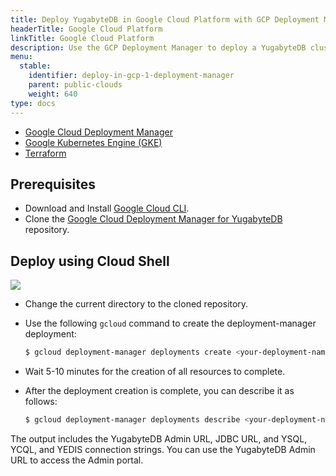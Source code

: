 ```yaml
---
title: Deploy YugabyteDB in Google Cloud Platform with GCP Deployment Manager
headerTitle: Google Cloud Platform
linkTitle: Google Cloud Platform
description: Use the GCP Deployment Manager to deploy a YugabyteDB cluster in Google Cloud Platform.
menu:
  stable:
    identifier: deploy-in-gcp-1-deployment-manager
    parent: public-clouds
    weight: 640
type: docs
---
```


<ul class="nav nav-tabs-alt nav-tabs-yb">

  <li >
    <a href="../gcp-deployment-manager/" class="nav-link active">
      <i class="icon-shell"></i>
      Google Cloud Deployment Manager
    </a>
  </li>

  <li>
    <a href="../gke/" class="nav-link">
      <i class="fa-regular fa-dharmachakra" aria-hidden="true"></i>
      Google Kubernetes Engine (GKE)
    </a>
  </li>

  <li >
    <a href="../terraform/" class="nav-link">
      <i class="icon-shell"></i>
      Terraform
    </a>
  </li>

</ul>

## Prerequisites

* Download and Install [Google Cloud CLI](https://cloud.google.com/sdk/docs/).
* Clone the [Google Cloud Deployment Manager for YugabyteDB](https://github.com/yugabyte/gcp-deployment-manager.git) repository.

## Deploy using Cloud Shell

<a href="https://console.cloud.google.com/cloudshell/editor?cloudshell_git_repo=https%3A%2F%2Fgithub.com%2Fyugabyte%2Fgcp-deployment-manager.git" target="_blank">
    <img src="https://gstatic.com/cloudssh/images/open-btn.svg"/>
</a>

* Change the current directory to the cloned repository.
* Use the following `gcloud` command to create the deployment-manager deployment:

    ```sh
    $ gcloud deployment-manager deployments create <your-deployment-name> --config=yugabyte-deployment.yaml
    ```

* Wait 5-10 minutes for the creation of all resources to complete.
* After the deployment creation is complete, you can describe it as follows:

    ```sh
    $ gcloud deployment-manager deployments describe <your-deployment-name>
    ```

The output includes the YugabyteDB Admin URL, JDBC URL, and YSQL, YCQL, and YEDIS connection strings. You can use the YugabyteDB Admin URL to access the Admin portal.
